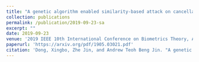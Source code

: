 ```yaml
---
title: "A genetic algorithm enabled similarity-based attack on cancellable biometrics"
collection: publications
permalink: /publication/2019-09-23-sa
excerpt: ""
date: 2019-09-23
venue: '2019 IEEE 10th International Conference on Biometrics Theory, Applications and Systems (BTAS)'
paperurl: 'https://arxiv.org/pdf/1905.03021.pdf'
citation: 'Dong, Xingbo, Zhe Jin, and Andrew Teoh Beng Jin. "A genetic algorithm enabled similarity-based attack on cancellable biometrics." In 2019 IEEE 10th International Conference on Biometrics Theory, Applications and Systems (BTAS), pp. 1-8. IEEE, 2019.'
---
```

